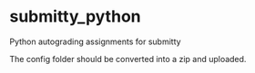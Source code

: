 # submitty_python
Python autograding assignments for submitty

The config folder should be converted into a zip and uploaded.
